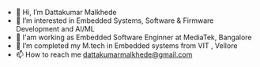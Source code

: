 - 👋 Hi, I’m Dattakumar Malkhede
- 👀 I’m interested in Embedded Systems, Software & Firmware Development and AI/ML
- 💼 I'am working as Embedded Software Enginner at MediaTek, Bangalore
- 🌱 I’m completed my M.tech in Embedded systems from VIT , Vellore
- 📫 How to reach me dattakumarmalkhede@gmail.com

<!---
DGMalkhede/DGMalkhede is a ✨ special ✨ repository because its `README.md` (this file) appears on your GitHub profile.
You can click the Preview link to take a look at your changes.
--->
